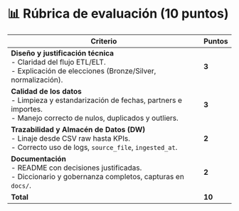 # 📊 Rúbrica de evaluación (10 puntos)

| Criterio                           | Puntos |
|------------------------------------|---------|
| **Diseño y justificación técnica**<br>- Claridad del flujo ETL/ELT.<br>- Explicación de elecciones (Bronze/Silver, normalización). | **3** |
| **Calidad de los datos**<br>- Limpieza y estandarización de fechas, partners e importes.<br>- Manejo correcto de nulos, duplicados y outliers. | **3** |
| **Trazabilidad y Almacén de Datos (DW)**<br>- Linaje desde CSV raw hasta KPIs.<br>- Correcto uso de logs, `source_file`, `ingested_at`. | **2** |
| **Documentación**<br>- README con decisiones justificadas.<br>- Diccionario y gobernanza completos, capturas en `docs/`. | **2** |
| **Total** | **10** |
